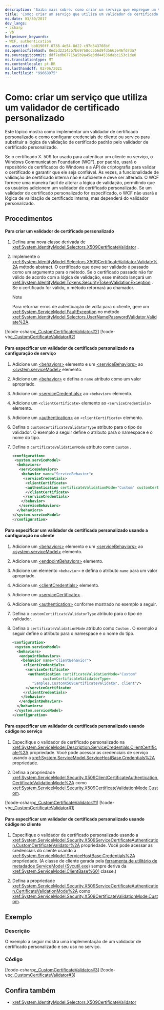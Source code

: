 ```yaml
---
description: 'Saiba mais sobre: como criar um serviço que empregue um validador de certificado personalizado'
title: 'Como: criar um serviço que utiliza um validador de certificado personalizado'
ms.date: 03/30/2017
dev_langs:
- csharp
- vb
helpviewer_keywords:
- WCF, authentication
ms.assetid: bb0190ff-0738-4e54-8d22-c97d343708bf
ms.openlocfilehash: 8ed5d23143b7b69768cc556d9fd5663e46fd7da7
ms.sourcegitcommit: ddf7edb67715a5b9a45e3dd44536dabc153c1de0
ms.translationtype: MT
ms.contentlocale: pt-BR
ms.lasthandoff: 02/06/2021
ms.locfileid: "99668975"
---
```

# <a name="how-to-create-a-service-that-employs-a-custom-certificate-validator"></a>Como: criar um serviço que utiliza um validador de certificado personalizado

Este tópico mostra como implementar um validador de certificado personalizado e como configurar credenciais de cliente ou serviço para substituir a lógica de validação de certificado padrão pelo validador de certificado personalizado.  
  
 Se o certificado X. 509 for usado para autenticar um cliente ou serviço, o Windows Communication Foundation (WCF), por padrão, usará o repositório de certificados do Windows e a API de criptografia para validar o certificado e garantir que ele seja confiável. Às vezes, a funcionalidade de validação de certificado interna não é suficiente e deve ser alterada. O WCF fornece uma maneira fácil de alterar a lógica de validação, permitindo que os usuários adicionem um validador de certificado personalizado. Se um validador de certificado personalizado for especificado, o WCF não usará a lógica de validação de certificado interna, mas dependerá do validador personalizado.  
  
## <a name="procedures"></a>Procedimentos  
  
#### <a name="to-create-a-custom-certificate-validator"></a>Para criar um validador de certificado personalizado  
  
1. Defina uma nova classe derivada de <xref:System.IdentityModel.Selectors.X509CertificateValidator> .  
  
2. Implemente o <xref:System.IdentityModel.Selectors.X509CertificateValidator.Validate%2A> método abstract. O certificado que deve ser validado é passado como um argumento para o método. Se o certificado passado não for válido de acordo com a lógica de validação, esse método lançará um <xref:System.IdentityModel.Tokens.SecurityTokenValidationException> . Se o certificado for válido, o método retornará ao chamador.  
  
    > [!NOTE]
    > Para retornar erros de autenticação de volta para o cliente, gere um <xref:System.ServiceModel.FaultException> no método <xref:System.IdentityModel.Selectors.UserNamePasswordValidator.Validate%2A>.  
  
 [!code-csharp[c_CustomCertificateValidator#2](../../../../samples/snippets/csharp/VS_Snippets_CFX/c_customcertificatevalidator/cs/source.cs#2)]
 [!code-vb[c_CustomCertificateValidator#2](../../../../samples/snippets/visualbasic/VS_Snippets_CFX/c_customcertificatevalidator/vb/source.vb#2)]  
  
#### <a name="to-specify-a-custom-certificate-validator-in-service-configuration"></a>Para especificar um validador de certificado personalizado na configuração de serviço  
  
1. Adicione um [\<behaviors>](../../configure-apps/file-schema/wcf/behaviors.md) elemento e um [\<serviceBehaviors>](../../configure-apps/file-schema/wcf/servicebehaviors.md) ao [\<system.serviceModel>](../../configure-apps/file-schema/wcf/system-servicemodel.md) elemento.  
  
2. Adicione um [\<behavior>](../../configure-apps/file-schema/wcf/behavior-of-endpointbehaviors.md) e defina o `name` atributo como um valor apropriado.  
  
3. Adicione um [\<serviceCredentials>](../../configure-apps/file-schema/wcf/servicecredentials.md) ao `<behavior>` elemento.  
  
4. Adicione um `<clientCertificate>` elemento ao `<serviceCredentials>` elemento.  
  
5. Adicione um [\<authentication>](../../configure-apps/file-schema/wcf/authentication-of-clientcertificate-element.md) ao `<clientCertificate>` elemento.  
  
6. Defina o `customCertificateValidatorType` atributo para o tipo de validador. O exemplo a seguir define o atributo para o namespace e o nome do tipo.  
  
7. Defina o `certificateValidationMode` atributo como `Custom` .  
  
    ```xml  
    <configuration>  
     <system.serviceModel>  
      <behaviors>  
       <serviceBehaviors>  
        <behavior name="ServiceBehavior">  
         <serviceCredentials>  
          <clientCertificate>  
          <authentication certificateValidationMode="Custom" customCertificateValidatorType="Samples.MyValidator, service" />  
          </clientCertificate>  
         </serviceCredentials>  
        </behavior>  
       </serviceBehaviors>  
      </behaviors>  
    </system.serviceModel>  
    </configuration>  
    ```  
  
#### <a name="to-specify-a-custom-certificate-validator-using-configuration-on-the-client"></a>Para especificar um validador de certificado personalizado usando a configuração no cliente  
  
1. Adicione um [\<behaviors>](../../configure-apps/file-schema/wcf/behaviors.md) elemento e um [\<serviceBehaviors>](../../configure-apps/file-schema/wcf/servicebehaviors.md) ao [\<system.serviceModel>](../../configure-apps/file-schema/wcf/system-servicemodel.md) elemento.  
  
2. Adicione um [\<endpointBehaviors>](../../configure-apps/file-schema/wcf/endpointbehaviors.md) elemento.  
  
3. Adicione um elemento `<behavior>` e defina o atributo `name` para um valor apropriado.  
  
4. Adicione um [\<clientCredentials>](../../configure-apps/file-schema/wcf/clientcredentials.md) elemento.  
  
5. Adicione um [\<serviceCertificate>](../../configure-apps/file-schema/wcf/servicecertificate-of-clientcredentials-element.md) .  
  
6. Adicione um [\<authentication>](../../configure-apps/file-schema/wcf/authentication-of-servicecertificate-element.md) conforme mostrado no exemplo a seguir.  
  
7. Defina o `customCertificateValidatorType` atributo para o tipo de validador.  
  
8. Defina o `certificateValidationMode` atributo como `Custom` . O exemplo a seguir define o atributo para o namespace e o nome do tipo.  
  
    ```xml  
    <configuration>  
     <system.serviceModel>  
      <behaviors>  
       <endpointBehaviors>  
        <behavior name="clientBehavior">  
         <clientCredentials>  
          <serviceCertificate>  
           <authentication certificateValidationMode="Custom"
                  customCertificateValidatorType=  
             "Samples.CustomX509CertificateValidator, client"/>  
          </serviceCertificate>  
         </clientCredentials>  
        </behavior>  
       </endpointBehaviors>  
      </behaviors>  
     </system.serviceModel>  
    </configuration>  
    ```  
  
#### <a name="to-specify-a-custom-certificate-validator-using-code-on-the-service"></a>Para especificar um validador de certificado personalizado usando código no serviço  
  
1. Especifique o validador de certificado personalizado na <xref:System.ServiceModel.Description.ServiceCredentials.ClientCertificate%2A> propriedade. Você pode acessar as credenciais de serviço usando a <xref:System.ServiceModel.ServiceHostBase.Credentials%2A> propriedade.  
  
2. Defina a propriedade <xref:System.ServiceModel.Security.X509ClientCertificateAuthentication.CertificateValidationMode%2A> como <xref:System.ServiceModel.Security.X509CertificateValidationMode.Custom>.  
  
 [!code-csharp[c_CustomCertificateValidator#1](../../../../samples/snippets/csharp/VS_Snippets_CFX/c_customcertificatevalidator/cs/source.cs#1)]
 [!code-vb[c_CustomCertificateValidator#1](../../../../samples/snippets/visualbasic/VS_Snippets_CFX/c_customcertificatevalidator/vb/source.vb#1)]  
  
#### <a name="to-specify-a-custom-certificate-validator-using-code-on-the-client"></a>Para especificar um validador de certificado personalizado usando código no cliente  
  
1. Especifique o validador de certificado personalizado usando a <xref:System.ServiceModel.Security.X509ServiceCertificateAuthentication.CustomCertificateValidator%2A> propriedade. Você pode acessar as credenciais do cliente usando a <xref:System.ServiceModel.ServiceHostBase.Credentials%2A> propriedade. (A classe de cliente gerada pela [ferramenta de utilitário de metadados ServiceModel (Svcutil.exe)](../servicemodel-metadata-utility-tool-svcutil-exe.md) sempre deriva da <xref:System.ServiceModel.ClientBase%601> classe.)  
  
2. Defina a propriedade <xref:System.ServiceModel.Security.X509ServiceCertificateAuthentication.CertificateValidationMode%2A> como <xref:System.ServiceModel.Security.X509CertificateValidationMode.Custom>.  
  
## <a name="example"></a>Exemplo  
  
### <a name="description"></a>Descrição  

 O exemplo a seguir mostra uma implementação de um validador de certificado personalizado e seu uso no serviço.  
  
### <a name="code"></a>Código  

 [!code-csharp[c_CustomCertificateValidator#3](../../../../samples/snippets/csharp/VS_Snippets_CFX/c_customcertificatevalidator/cs/source.cs#3)]
 [!code-vb[c_CustomCertificateValidator#3](../../../../samples/snippets/visualbasic/VS_Snippets_CFX/c_customcertificatevalidator/vb/source.vb#3)]  
  
## <a name="see-also"></a>Confira também

- <xref:System.IdentityModel.Selectors.X509CertificateValidator>
